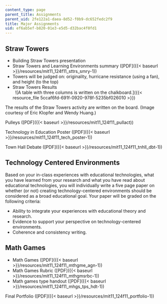 ```yaml
---
content_type: page
parent_title: Assignments
parent_uid: 2fe122a1-daea-8d52-f0b9-dc652fedc2f9
title: Major Assignments
uid: ef6ab5ef-b820-01e3-e5d5-d32bac4f0fd1
---
```


Straw Towers
------------

*   Building Straw Towers presentation
*   Straw Towers and Learning Environments summary ([PDF]({{< baseurl >}}/resources/mit11_124f11_sttrs_smry-1))
*   Towers will be judged on: originality, hurricane resistance (using a fan), and height (to the top)
*   Straw Towers Results  
     
![A table with three columns is written on the chalkboard.]({{< resource_file 5ccaf6fd-691f-0920-978f-5235bf026010 >}})

The results of the Straw Towers activity are written on the board. (Image courtesy of Eric Klopfer and Wendy Huang.)

Pulleys ([PDF]({{< baseurl >}}/resources/mit11_124f11_pullact))

Technology in Education Poster ([PDF]({{< baseurl >}}/resources/mit11_124f11_tech_poster-1))

Town Hall Debate ([PDF]({{< baseurl >}}/resources/mit11_124f11_tnhll_dbt-1))

Technology Centered Environments
--------------------------------

Based on your in-class experiences with educational technologies, what you have learned from your research and what you have read about educational technologies, you will individually write a five page paper on whether (or not) creating technology-centered environments should be considered as a broad educational goal. Your paper will be graded on the following criteria:

*   Ability to integrate your experiences with educational theory and research.
*   Evidence to support your perspective on technology-centered environments.
*   Coherence and consistency writing.

Math Games
----------

*   Math Games ([PDF]({{< baseurl >}}/resources/mit11_124f11_mthgme_agn-1))
*   Math Games Rubric ([PDF]({{< baseurl >}}/resources/mit11_124f11_mthgmsrbc-1))
*   Math games type handout ([PDF]({{< baseurl >}}/resources/mit11_124f11_mhgs_tps_hdt-1))

Final Portfolio ([PDF]({{< baseurl >}}/resources/mit11_124f11_portfolio-1))